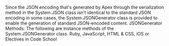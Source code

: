Since the JSON encoding that's generated by Apex through the serialization method in the System.JSON class isn't identical to the standard JSON encoding in some cases, the System.JSONGenerator class is provided to enable the generation of standard JSON-encoded content.
JSONGenerator Methods:
The following are instance methods of the System.JSONGenerator class.
 Ruby, JavaScript, HTML & CSS, iOS or Electives in Code School